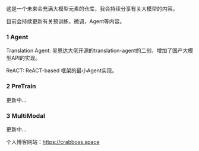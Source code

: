这是一个未来会充满大模型元素的仓库，我会持续分享有关大模型的内容。

目前会持续更新有关预训练，微调，Agent等内容。

### 1 Agent

Translation Agent: 吴恩达大佬开源的translation-agent的二创，增加了国产大模型API的实现。

ReACT: ReACT-based 框架的最小Agent实现。

### 2 PreTrain

更新中...

### 3 MultiModal

更新中...



个人博客网站：https://crabboss.space